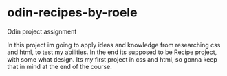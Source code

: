 # odin-recipes-by-roele
Odin project assignment

In this project im going to apply ideas and knowledge from researching css and html, to test my abilities. 
In the end its supposed to be Recipe project, with some what design.
Its my first project in css and html, so gonna keep that in mind at the end of the course.
